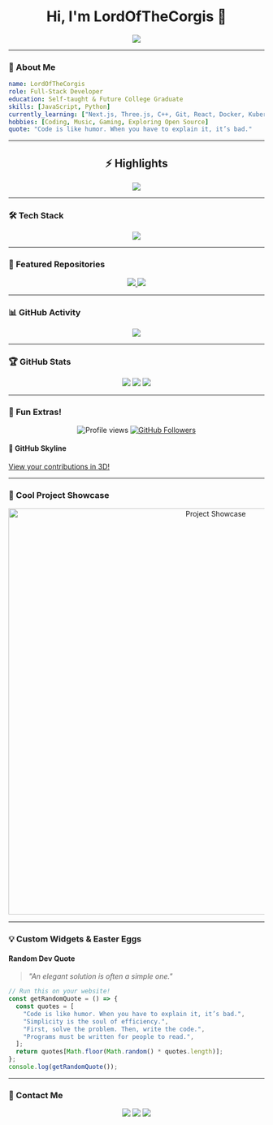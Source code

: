 <h1 align="center">Hi, I'm LordOfTheCorgis 👋</h1>

<div align="center">
  <img src="https://readme-typing-svg.herokuapp.com?font=Fira+Code&size=30&pause=1000&color=27F79E&background=272727&width=800&lines=Full-Stack+Developer+%7C+Tech+Enthusiast;Creating+Projects+That+Matter;Lifelong+Learner+%F0%9F%93%9A" />
</div>

---

### 🚀 About Me

```yaml
name: LordOfTheCorgis
role: Full-Stack Developer
education: Self-taught & Future College Graduate
skills: [JavaScript, Python]
currently_learning: ["Next.js, Three.js, C++, Git, React, Docker, Kubernetes"]
hobbies: [Coding, Music, Gaming, Exploring Open Source]
quote: "Code is like humor. When you have to explain it, it’s bad."
```

---

<div align="center">
  <h2>⚡ Highlights</h2>
</div>

<div align="center">
  <img src="https://github-profile-trophy.vercel.app/?username=LordOfTheCorgis&theme=radical&row=1&column=7" />
</div>

---

### 🛠️ Tech Stack

<div align="center">
  <img src="https://skillicons.dev/icons?i=js,ts,react,nextjs,html,css,tailwind,python,java,c,cpp,mysql,postgresql,docker,kubernetes,git,github,vscode,figma&perline=8" />
</div>

---

### 🌌 Featured Repositories

<div align="center">
  <a href="https://github.com/LordOfTheCorgis/fivem-status">
    <img src="https://github-readme-stats.vercel.app/api/pin/?username=LordOfTheCorgis&repo=fivem-status&theme=radical&hide_border=true" />
  </a>
  <a href="https://github.com/LordOfTheCorgis/vMenu-edit">
    <img src="https://github-readme-stats.vercel.app/api/pin/?username=LordOfTheCorgis&repo=vMenu-edit&theme=radical&hide_border=true" />
  </a>
</div>

---

### 📊 GitHub Activity

<div align="center">
  <img src="https://activity-graph.herokuapp.com/graph?username=LordOfTheCorgis&theme=radical&hide_border=true&bg_color=00000000&color=F8D866&line=27F79E&point=F8D866" />
</div>

---

### 🏆 GitHub Stats

<div align="center">
  <img src="https://github-readme-stats.vercel.app/api?username=LordOfTheCorgis&show_icons=true&hide_border=true&theme=radical" />
  <img src="https://github-readme-streak-stats.herokuapp.com/?user=LordOfTheCorgis&theme=radical&hide_border=true" />
  <img src="https://github-readme-stats.vercel.app/api/top-langs/?username=LordOfTheCorgis&layout=compact&theme=radical&hide_border=true" />
</div>

---

### 🌟 Fun Extras!

<div align="center">
  <img src="https://komarev.com/ghpvc/?username=LordOfTheCorgis&color=27F79E" alt="Profile views" />
  <a href="https://github.com/LordOfTheCorgis">
    <img src="https://img.shields.io/github/followers/LordOfTheCorgis?label=Follow&style=social" alt="GitHub Followers" />
  </a>
</div>

#### 📅 **GitHub Skyline**  
[View your contributions in 3D!](https://skyline.github.com/LordOfTheCorgis/2024)

---

### 🚀 Cool Project Showcase

<div align="center">
  <img src="https://github.com/LordOfTheCorgis/fivem-status/raw/main/preview.gif" alt="Project Showcase" width="800" />
</div>

---

### 💡 Custom Widgets & Easter Eggs

#### **Random Dev Quote**
> *"An elegant solution is often a simple one."*

```javascript
// Run this on your website!
const getRandomQuote = () => {
  const quotes = [
    "Code is like humor. When you have to explain it, it’s bad.",
    "Simplicity is the soul of efficiency.",
    "First, solve the problem. Then, write the code.",
    "Programs must be written for people to read.",
  ];
  return quotes[Math.floor(Math.random() * quotes.length)];
};
console.log(getRandomQuote());
```

---

### 🤖 Contact Me

<p align="center">
  <a href="mailto:evanvoisel@gmail.com"><img src="https://img.shields.io/badge/Email-D14836?style=for-the-badge&logo=gmail&logoColor=white"></a>
  <a href="https://linkedin.com/in/YOUR_LINKEDIN"><img src="https://img.shields.io/badge/LinkedIn-0077B5?style=for-the-badge&logo=linkedin&logoColor=white"></a>
  <a href="https://twitter.com/YOUR_TWITTER"><img src="https://img.shields.io/badge/Twitter-1DA1F2?style=for-the-badge&logo=twitter&logoColor=white"></a>
</p>
